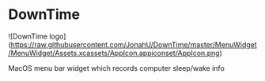 # DownTime

![DownTime logo] (https://raw.githubusercontent.com/JonahU/DownTime/master/MenuWidget/MenuWidget/Assets.xcassets/AppIcon.appiconset/AppIcon.png)

MacOS menu bar widget which records computer sleep/wake info
